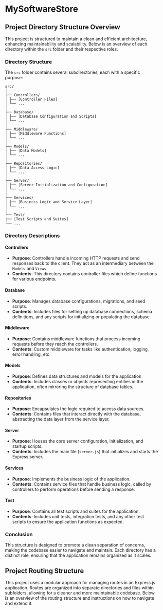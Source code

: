 # MySoftwareStore

## Project Directory Structure Overview

This project is structured to maintain a clean and efficient architecture, enhancing maintainability and scalability. Below is an overview of each directory within the `src` folder and their respective roles.

### Directory Structure

The `src` folder contains several subdirectories, each with a specific purpose:

```
src/
│
├── Controllers/
│ ├── [Controller Files]
│ └── ...
│
├── Database/
│ ├── [Database Configuration and Scripts]
│ └── ...
│
├── Middleware/
│ ├── [Middleware Functions]
│ └── ...
│
├── Models/
│ ├── [Data Models]
│ └── ...
│
├── Repositories/
│ ├── [Data Access Logic]
│ └── ...
│
├── Server/
│ ├── [Server Initialization and Configuration]
│ └── ...
│
├── Services/
│ ├── [Business Logic and Service Layer]
│ └── ...
│
└── Test/
├── [Test Scripts and Suites]
└── ...
```


### Directory Descriptions

#### Controllers
- **Purpose**: Controllers handle incoming HTTP requests and send responses back to the client. They act as an intermediary between the `Models` and `Views`.
- **Contents**: This directory contains controller files which define functions for various endpoints.

#### Database
- **Purpose**: Manages database configurations, migrations, and seed scripts.
- **Contents**: Includes files for setting up database connections, schema definitions, and any scripts for initializing or populating the database.

#### Middleware
- **Purpose**: Contains middleware functions that process incoming requests before they reach the controllers.
- **Contents**: Custom middleware for tasks like authentication, logging, error handling, etc.

#### Models
- **Purpose**: Defines data structures and models for the application.
- **Contents**: Includes classes or objects representing entities in the application, often mirroring the structure of database tables.

#### Repositories
- **Purpose**: Encapsulates the logic required to access data sources.
- **Contents**: Contains files that interact directly with the database, abstracting the data layer from the service layer.

#### Server
- **Purpose**: Houses the core server configuration, initialization, and startup scripts.
- **Contents**: Includes the main file (`server.js`) that initializes and starts the Express server.

#### Services
- **Purpose**: Implements the business logic of the application.
- **Contents**: Contains service files that handle business logic, called by controllers to perform operations before sending a response.

#### Test
- **Purpose**: Contains all test scripts and suites for the application.
- **Contents**: Includes unit tests, integration tests, and any other test scripts to ensure the application functions as expected.

### Conclusion

This structure is designed to promote a clean separation of concerns, making the codebase easier to navigate and maintain. Each directory has a distinct role, ensuring that the application remains organized as it scales.


## Project Routing Structure

This project uses a modular approach for managing routes in an Express.js application. Routes are organized into separate directories and files within subfolders, allowing for a cleaner and more maintainable codebase. Below is an overview of the routing structure and instructions on how to navigate and extend it.